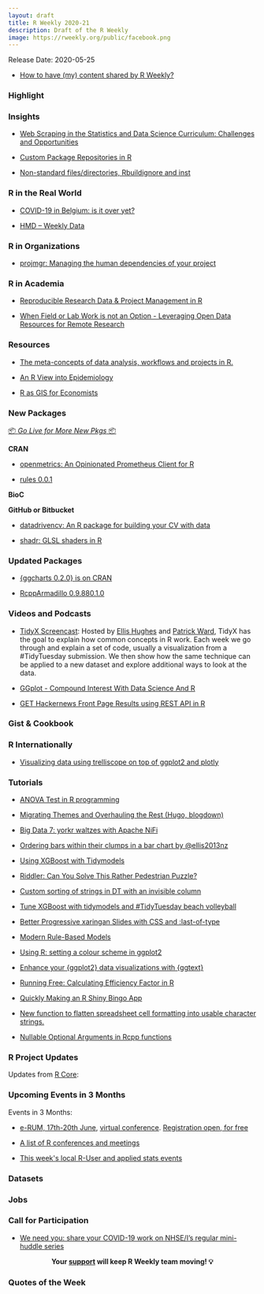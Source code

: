 ```yaml
---
layout: draft
title: R Weekly 2020-21
description: Draft of the R Weekly
image: https://rweekly.org/public/facebook.png
---
```


Release Date: 2020-05-25

+ [How to have (my) content shared by R Weekly?](https://github.com/rweekly/rweekly.org#how-to-have-my-content-shared-by-r-weeklyy)


###  Highlight



### Insights

+ [Web Scraping in the Statistics and Data Science Curriculum: Challenges and Opportunities](https://github.com/mdogucu/web-scrape)

+ [Custom Package Repositories in R](https://blog.revolutionanalytics.com/2020/05/custom-package-repositories-in-r.html)

+ [Non-standard files/directories, Rbuildignore and inst](https://blog.r-hub.io/2020/05/20/rbuildignore/)

### R in the Real World

+ [COVID-19 in Belgium: is it over yet?](https://www.statsandr.com/blog/covid-19-in-belgium-is-it-over-yet/)

+ [HMD – Weekly Data](http://ronaldrichman.co.za/2020/05/21/hmd-weekly-data/)

###  R in Organizations

+ [projmgr: Managing the human dependencies of your project](https://emilyriederer.netlify.app/post/projmgr/)

###  R in Academia

+ [Reproducible Research Data & Project Management in R](https://annakrystalli.me/rrresearchACCE20/)

+ [When Field or Lab Work is not an Option - Leveraging Open Data Resources for Remote Research](https://ropensci.org/blog/2020/05/19/covid-19-open-data/)

###  Resources

+ [The meta-concepts of data analysis, workflows and projects in R.](https://github.com/deanmarchiori/analysis-flow)

+ [An R View into Epidemiology](https://rviews.rstudio.com/2020/05/20/some-r-resources-for-epidemiology/)

+ [R as GIS for Economists](https://tmieno2.github.io/R-as-GIS-for-Economists/)

###  New Packages

<p class="added-hostname"><a href="https://rweekly.org/live" target="_blank" class="externalLink">📦 <i>Go Live for More New Pkgs</i> 📦</a></p>

**CRAN**

+ [openmetrics: An Opinionated Prometheus Client for R](https://unconj.ca/blog/introducing-openmetrics-for-r.html)

+ [rules 0.0.1](https://www.tidyverse.org/blog/2020/05/rules-0-0-1/)

**BioC**



**GitHub or Bitbucket**

+ [datadrivencv: An R package for building your CV with data](http://nickstrayer.me/datadrivencv/)

+ [shadr: GLSL shaders in R](https://github.com/tylermorganwall/shadr)

### Updated Packages

+ [{ggcharts 0.2.0} is on CRAN](https://thomasadventure.blog/posts/ggcharts-0-2-0-is-on-cran/)                   

+ [RcppArmadillo 0.9.880.1.0](http://dirk.eddelbuettel.com/blog/2020/05/17#rcpparmadillo_0.9.880.1.0)

###  Videos and Podcasts

+ [TidyX Screencast](https://bit.ly/TidyX_Playlist): Hosted by [Ellis Hughes](https://twitter.com/ellis_hughes) and [Patrick Ward](https://twitter.com/OSPpatrick), TidyX has the goal to explain how common concepts in R work. Each week we go through and explain a set of code, usually a visualization from a #TidyTuesday submission. We then show how the same technique can be applied to a new dataset and explore additional ways to look at the data.

+ [GGplot - Compound Interest With Data Science And R](https://youtu.be/_SNj0KuBYLU)

+ [GET Hackernews Front Page Results using REST API in R](https://www.programmingwithr.com/get-hackernews-front-page-results-using-rest-api-in-r/)

### Gist & Cookbook



### R Internationally

+ [Visualizing data using trelliscope on top of ggplot2 and plotly](https://statistik-dresden.de/archives/16109)

###  Tutorials

+ [ANOVA Test in R programming](https://www.geeksforgeeks.org/anova-test-in-r-programming/)

+ [Migrating Themes and Overhauling the Rest (Hugo, blogdown)](https://blog.jemu.name/2020/05/migrating-themes-and-overhauling-the-rest)

+ [Big Data 7: yorkr waltzes with Apache NiFi](https://gigadom.in/2020/05/23/big-data-7-yorkr-waltzes-with-apache-nifi/)

+ [Ordering bars within their clumps in a bar chart by @ellis2013nz](http://freerangestats.info/blog/2020/05/23/ordering-in-bar-charts)

+ [Using XGBoost with Tidymodels](https://tychobra.com/posts/2020-05-19-xgboost-with-tidymodels/)

+ [Riddler: Can You Solve This Rather Pedestrian Puzzle?](https://joshuacook.netlify.app/post/riddler-predestrian-question/)

+ [Custom sorting of strings in DT with an invisible column](https://mattherman.info/blog/dt_sort_secondary/)

+ [Tune XGBoost with tidymodels and #TidyTuesday beach volleyball](https://juliasilge.com/blog/xgboost-tune-volleyball/)

+ [Better Progressive xaringan Slides with CSS and :last-of-type](https://www.garrickadenbuie.com/blog/better-progressive-xaringan/)

+ [Modern Rule-Based Models](https://rviews.rstudio.com/2020/05/21/modern-rule-based-models/)

+ [Using R: setting a colour scheme in ggplot2](https://onunicornsandgenes.blog/2020/05/17/using-r-setting-a-colour-scheme-in-ggplot2/)

+ [Enhance your {ggplot2} data visualizations with {ggtext}](https://thomasadventure.blog/posts/enhance-ggplot2-with-ggtext/)

+ [Running Free: Calculating Efficiency Factor in R](https://quantixed.org/2020/05/19/running-free-calculating-efficiency-factor-in-r/)

+ [Quickly Making an R Shiny Bingo App](https://www.markhw.com/blog/bingo)

+ [New function to flatten spreadsheet cell formatting into usable character strings.](https://luisdva.github.io/rstats/spreadsheets-mf/)

+ [Nullable Optional Arguments in Rcpp functions](https://gallery.rcpp.org//articles/optional-null-function-arguments/)

<!--<div class="post-more-begin></div><div class="post-more-end"></div>-->

###  R Project Updates

Updates from [R Core](http://developer.r-project.org/blosxom.cgi/R-devel/NEWS):


###  Upcoming Events in 3 Months

Events in 3 Months:

+ [e-RUM, 17th-20th June](https://2020.erum.io/), [virtual conference](https://2020.erum.io/#erumgoesvirtual). [Registration open, for free](https://www.eventbrite.it/e/e-rum2020-tickets-104546978828)

+ [A list of R conferences and meetings](https://jumpingrivers.github.io/meetingsR/events.html)

+ [This week's local R-User and applied stats events](https://community.rstudio.com/c/irl)


<!-- More past events at [R conferences & meetups](https://conf.rweekly.org). -->


### Datasets

### Jobs




###  Call for Participation

+ [We need you: share your COVID-19 work on NHSE/I’s regular mini-huddle series](https://nhsrcommunity.com/blog/we-need-you-share-your-covid-19-work-on-nhse-is-regular-mini-huddle-series/)

<p class="hide-support added-hostname support-rweekly" style="text-align: center;font-weight: bold;">Your <a class="non-visited externalLink" href="https://www.patreon.com/rweekly" onclick="pas(this)">support</a> will keep R Weekly team moving! 💡</p>

###  Quotes of the Week
